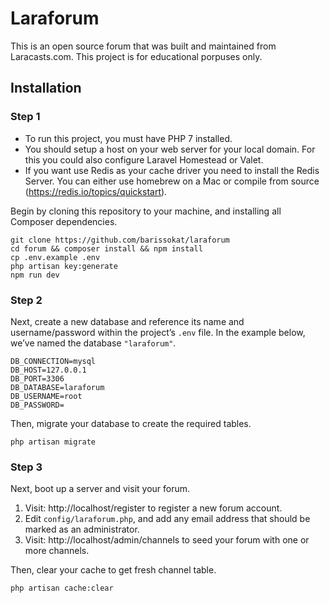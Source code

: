 # Laraforum

This is an open source forum that was built and maintained from Laracasts.com. This project is for educational porpuses only.

## Installation

### Step 1
* To run this project, you must have PHP 7 installed.
* You should setup a host on your web server for your local domain. For this you could also configure Laravel Homestead or Valet. 
* If you want use Redis as your cache driver you need to install the Redis Server. You can either use homebrew on a Mac or compile from source (https://redis.io/topics/quickstart). 

Begin by cloning this repository to your machine, and installing all Composer dependencies.

 	git clone https://github.com/barissokat/laraforum
    cd forum && composer install && npm install
    cp .env.example .env
    php artisan key:generate
    npm run dev

### Step 2
Next, create a new database and reference its name and username/password within the project’s `.env` file. In the example below, we’ve named the database `"laraforum"`.

    DB_CONNECTION=mysql
    DB_HOST=127.0.0.1
    DB_PORT=3306
    DB_DATABASE=laraforum
    DB_USERNAME=root
    DB_PASSWORD=

Then, migrate your database to create the required tables.

    php artisan migrate


### Step 3
Next, boot up a server and visit your forum.

1. Visit: http://localhost/register to register a new forum account.
2. Edit `config/laraforum.php`, and add any email address that should be marked as an administrator.
3. Visit: http://localhost/admin/channels to seed your forum with one or more channels.  

Then, clear your cache to get fresh channel table.

    php artisan cache:clear
